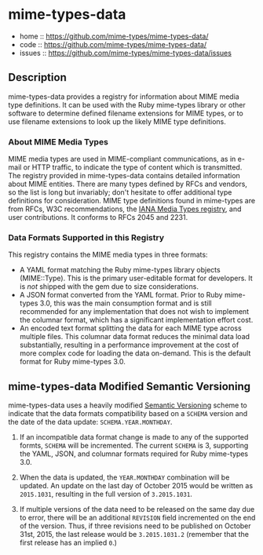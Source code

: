 # mime-types-data

* home :: https://github.com/mime-types/mime-types-data/
* code :: https://github.com/mime-types/mime-types-data/
* issues :: https://github.com/mime-types/mime-types-data/issues

## Description

mime-types-data provides a registry for information about MIME media type
definitions. It can be used with the Ruby mime-types library or other software
to determine defined filename extensions for MIME types, or to use filename
extensions to look up the likely MIME type definitions.

### About MIME Media Types

MIME media types are used in MIME-compliant communications, as in e-mail or
HTTP traffic, to indicate the type of content which is transmitted. The
registry provided in mime-types-data contains detailed information about MIME
entities. There are many types defined by RFCs and vendors, so the list is long
but invariably; don't hesitate to offer additional type definitions for
consideration. MIME type definitions found in mime-types are from RFCs, W3C
recommendations, the [IANA Media Types registry][registry], and user
contributions. It conforms to RFCs 2045 and 2231.

### Data Formats Supported in this Registry

This registry contains the MIME media types in three formats:

*   A YAML format matching the Ruby mime-types library objects (MIME::Type).
    This is the primary user-editable format for developers. It is *not*
    shipped with the gem due to size considerations.
*   A JSON format converted from the YAML format. Prior to Ruby mime-types 3.0,
    this was the main consumption format and is still recommended for any
    implementation that does not wish to implement the columnar format, which
    has a significant implementation effort cost.
*   An encoded text format splitting the data for each MIME type across
    multiple files. This columnar data format reduces the minimal data load
    substantially, resulting in a performance improvement at the cost of more
    complex code for loading the data on-demand. This is the default format for
    Ruby mime-types 3.0.

## mime-types-data Modified Semantic Versioning

mime-types-data uses a heavily modified [Semantic Versioning][] scheme to
indicate that the data formats compatibility based on a `SCHEMA` version and
the date of the data update: `SCHEMA.YEAR.MONTHDAY`.

1.  If an incompatible data format change is made to any of the supported
    formts, `SCHEMA` will be incremented. The current `SCHEMA` is 3, supporting
    the YAML, JSON, and columnar formats required for Ruby mime-types 3.0.

2.  When the data is updated, the `YEAR.MONTHDAY` combination will be updated.
    An update on the last day of October 2015 would be written as `2015.1031`,
    resulting in the full version of `3.2015.1031`.

3.  If multiple versions of the data need to be released on the same day due to
    error, there will be an additional `REVISION` field incremented on the end
    of the version. Thus, if three revisions need to be published on October
    31st, 2015, the last release would be `3.2015.1031.2` (remember that the
    first release has an implied `0`.)

[registry]: https://www.iana.org/assignments/media-types/media-types.xhtml
[Semantic Versioning]: http://semver.org/
